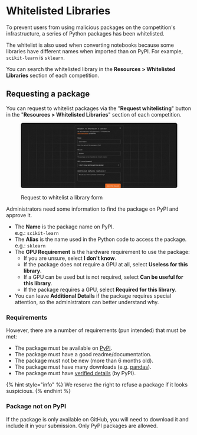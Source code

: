 # Whitelisted Libraries

To prevent users from using malicious packages on the competition's infrastructure, a series of Python packages has been whitelisted.

The whitelist is also used when converting notebooks because some libraries have different names when imported than on PyPI. For example, `scikit-learn` is `sklearn`.

You can search the whitelisted library in the **Resources > Whitelisted Libraries** section of each competition.

## Requesting a package

You can request to whitelist packages via the "**Request whitelisting**" button in the "**Resources > Whitelisted Libraries**" section of each competition.

<figure><img src="../../.gitbook/assets/Requesting_a_Package.png" alt=""><figcaption><p>Request to whitelist a library form</p></figcaption></figure>

Administrators need some information to find the package on PyPI and approve it.

* The **Name** is the package name on PyPI.\
  e.g.: `scikit-learn`
* The **Alias** is the name used in the Python code to access the package.\
  e.g.: `sklearn`
* The **GPU Requirement** is the hardware requirement to use the package:
  * If you are unsure, select **I don't know**.
  * If the package does not require a GPU at all, select **Useless for this library**.
  * If a GPU can be used but is not required, select **Can be useful for this library**.
  * If the package requires a GPU, select **Required for this library**.
* You can leave **Additional Details** if the package requires special attention, so the administrators can better understand why.

### Requirements

However, there are a number of requirements (pun intended) that must be met:

* The package must be available on [PyPI](https://pypi.org/).
* The package must have a good readme/documentation.
* The package must not be new (more than 6 months old).
* The package must have many downloads (e.g. [pandas](https://pypistats.org/packages/pandas)).
* The package must have [verified details](https://docs.pypi.org/project_metadata/) (by PyPI).

{% hint style="info" %}
We reserve the right to refuse a package if it looks suspicious.
{% endhint %}

### Package not on PyPI

If the package is only available on GitHub, you will need to download it and include it in your submission. Only PyPI packages are allowed.
